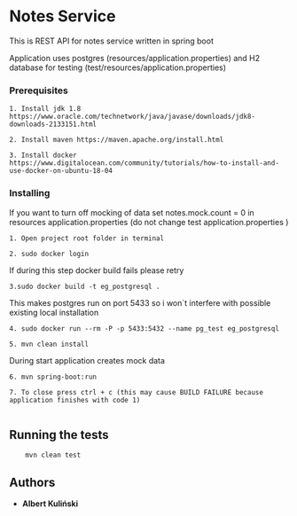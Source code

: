 # Notes Service

This is REST API for notes service written in spring boot 

Application uses postgres (resources/application.properties) and H2 database for testing (test/resources/application.properties) 

### Prerequisites
``` 
1. Install jdk 1.8 https://www.oracle.com/technetwork/java/javase/downloads/jdk8-downloads-2133151.html
```
```
2. Install maven https://maven.apache.org/install.html
```
```
3. Install docker https://www.digitalocean.com/community/tutorials/how-to-install-and-use-docker-on-ubuntu-18-04
```


### Installing

If you want to turn off mocking of data set notes.mock.count = 0 in resources application.properties (do not change test application.properties )

```
1. Open project root folder in terminal
```
```$xslt
2. sudo docker login
```
If during this step docker build fails please retry
```
3.sudo docker build -t eg_postgresql .
```
This makes postgres run on port 5433 so i won`t interfere with possible existing local installation
```
4. sudo docker run --rm -P -p 5433:5432 --name pg_test eg_postgresql
```

```
5. mvn clean install
```

During start application creates mock data 
```
6. mvn spring-boot:run    
```

```$xslt
7. To close press ctrl + c (this may cause BUILD FAILURE because application finishes with code 1)
 
```

## Running the tests

```$xslt
    mvn clean test
```

## Authors

* **Albert Kuliński** 
